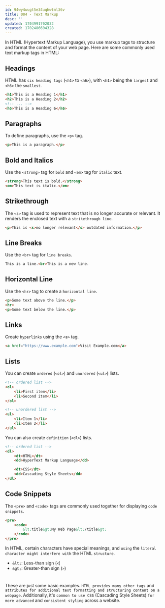 ```yaml
---
id: 94wy4wugt5e34uqhwtml36v
title: 004 - Text Markup
desc: ''
updated: 1704991702032
created: 1702486604328
---
```


In HTML (Hypertext Markup Language), you use markup tags to structure and format the content of your web page. Here are some commonly used text markup tags in HTML:

## Headings

HTML has `six heading tags` (`<h1>` to `<h6>`), with `<h1>` being the `largest` and `<h6>` the `smallest`.

```html
<h1>This is a Heading 1</h1>
<h2>This is a Heading 2</h2>
<!-- ... -->
<h6>This is a Heading 6</h6>
```


## Paragraphs

To define paragraphs, use the `<p>` tag.

```html
<p>This is a paragraph.</p>
```


## Bold and Italics

Use the `<strong>` tag for `bold` and `<em>` tag for `italic` text.

```html
<strong>This text is bold.</strong>
<em>This text is italic.</em>
```


## Strikethrough

The `<s>` tag is used to represent text that is no longer accurate or relevant. It renders the enclosed text with a `strikethrough line`.

```html
<p>This is <s>no longer relevant</s> outdated information.</p>
```


## Line Breaks

Use the `<br>` tag for `line breaks`.

```html
This is a line.<br>This is a new line.
```


## Horizontal Line

Use the `<hr>` tag to create a `horizontal line`.

```html
<p>Some text above the line.</p>
<hr>
<p>Some text below the line.</p>
```


## Links

Create `hyperlinks` using the `<a>` tag.

```html
<a href="https://www.example.com">Visit Example.com</a>
```


## Lists

You can create `ordered` (`<ol>`) and `unordered` (`<ul>`) lists.
```html
<!-- ordered list -->
<ol>
    <li>First item</li>
    <li>Second item</li>
</ol>

<!-- unordered list -->
<ul>
    <li>Item 1</li>
    <li>Item 2</li>
</ul>
```

You can also create `definition` (`<dl>`) lists.
```html
<!-- ordered list -->
<dl>
    <dt>HTML</dt>
    <dd>HyperText Markup Language</dd>

    <dt>CSS</dt>
    <dd>Cascading Style Sheets</dd>
</dl>
```


## Code Snippets

The `<pre>` and `<code>` tags are commonly used together for displaying `code snippets`.

```html
<pre>
    <code>
        &lt;title&gt;My Web Page&lt;/title&gt;
    </code>
</pre>
```

In HTML, certain characters have special meanings, and `using` the `literal character might interfere with` the HTML `structure`.

- `&lt;`: Less-than sign (`<`)
- `&gt;`: Greater-than sign (`>`)


#
These are just some basic examples. `HTML provides many other tags` and `attributes for additional text formatting and structuring content on a webpage`. Additionally, it's `common to use CSS` (Cascading Style Sheets) `for more advanced` and `consistent styling` across a website.